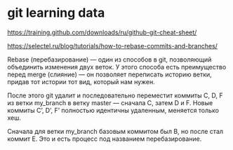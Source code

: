 # git learning data
https://training.github.com/downloads/ru/github-git-cheat-sheet/  
  

https://selectel.ru/blog/tutorials/how-to-rebase-commits-and-branches/


Rebase (перебазирование) — один из способов в git,
позволяющий объединить изменения двух веток. У этого способа есть преимущество 
перед merge (слияние) — он позволяет переписать историю ветки, придав тот 
истории тот вид, который нам нужен.

После этого git удалит и последовательно переместит коммиты C, D, F 
из ветки my_branch в ветку master — сначала C, затем D и F. 
Новые коммиты C’, D’, F’ полностью идентичны удаленным, меняется только хеш.

Сначала для ветки my_branch базовым коммитом был B, 
но после стал коммит E. Это и есть процесс под названием перебазирование.